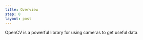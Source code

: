 ```yaml
---
title: Overview
step: 0
layout: post
---
```


OpenCV is a powerful library for using cameras to get useful data.


<script src="https://gist.github.com/madhephaestus/4db9defef935e2905690.js"></script>



